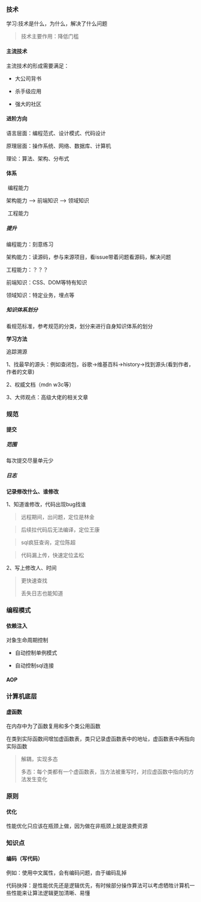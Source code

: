 

### 技术

学习:技术是什么，为什么，解决了什么问题

> 技术主要作用：降低门槛



#### 主流技术

主流技术的形成需要满足：

- 大公司背书

- 杀手级应用

- 强大的社区



#### 进阶方向

语言层面：编程范式、设计模式、代码设计

原理层面：操作系统、网络、数据库、计算机

理论：算法、架构、分布式



#### 体系

​					  编程能力

架构能力 --> 前端知识 --> 领域知识

​					  工程能力

##### 提升

编程能力：刻意练习

架构能力：读源码，参与来源项目，看issue带着问题看源码，解决问题

工程能力：？？？

前端知识：CSS、DOM等特有知识

领域知识：特定业务，埋点等



##### 知识体系划分

看规范标准，参考规范的分类，划分来进行自身知识体系的划分



**学习方法**

追踪溯源

1、找最早的源头：例如查闭包，谷歌->维基百科->history->找到源头(看到作者，作者的文章)

2、权威文档（mdn w3c等）

3、大师观点：高级大佬的相关文章





### 规范

#### 提交



##### 范围

每次提交尽量单元少



##### 日志



**记录修改什么、谁修改**

1、知道谁修改，代码出现bug找谁

> 远程期间，出问题，定位是林金

> 后续拉代码后无法编译，定位王康

> sql疯狂查询，定位陈超

> 代码漏上传，快速定位孟松



2、写上修改人、时间

> 更快速查找
>
> 丢失日志也能知道



### 编程模式

#### 依赖注入

对象生命周期控制

- 自动控制单例模式

- 自动控制sql连接



#### AOP



### 计算机底层

#### 虚函数

在内存中为了函数复用和多个类公用函数



在类到实际函数间增加虚函数表，类只记录虚函数表中的地址，虚函数表中再指向实际函数

> 解耦，实现多态
>
> 多态：每个类都有一个虚函数表，当方法被重写时，对应虚函数中指向的方法发生变化



### 原则

#### 优化

性能优化只应该在瓶颈上做，因为做在非瓶颈上就是浪费资源



### 知识点

#### 编码（写代码）

例如：使用中文属性，会有编码问题，由于编码乱掉

代码抉择：是性能优先还是逻辑优先，有时候部分操作算法可以考虑牺牲计算机一些性能来让算法逻辑更加清晰、易懂

